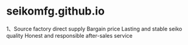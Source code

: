 # seikomfg.github.io
1、Source factory direct supply Bargain price Lasting and stable seiko quality Honest and responsible after-sales service
